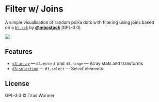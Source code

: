 # Filter w/ Joins

A simple visualisation of random polka dots with filtering using joins based
on a [`bl.ock`][block] by [**@mbostock**][block-author] (GPL-3.0).

[![][cover]][url]

## Features

*   [`d3-array`](https://github.com/d3/d3-array#api-reference)
    — `d3.extent` and `d3.range`
    — Array stats and transforms
*   [`d3-selection`](https://github.com/d3/d3-selection#api-reference)
    — `d3.select`
    — Select elements

## License

GPL-3.0 © Titus Wormer

[block]: https://bl.ocks.org/mbostock/3127661b6f13f9316be745e77fdfb084

[block-author]: https://github.com/mbostock

[cover]: preview.png

[url]: https://cmda-fe3.github.io/course-17-18/class-5/filter-join/
